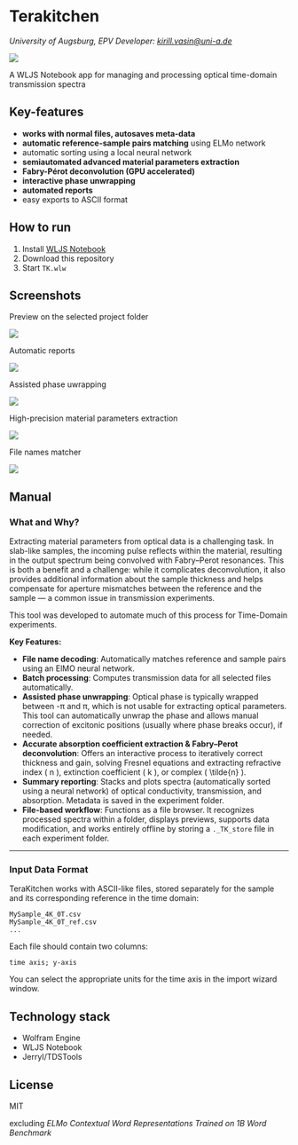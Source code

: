 # Terakitchen
*University of Augsburg, EPV*
*Developer: kirill.vasin@uni-a.de*

![](./imgs/landing-back.png)

A WLJS Notebook app for managing and processing optical time-domain transmission spectra

## Key-features

- __works with normal files, autosaves meta-data__
- __automatic reference-sample pairs matching__ using ELMo network
- automatic sorting using a local neural network
- __semiautomated advanced material parameters extraction__
- __Fabry-Pérot deconvolution (GPU accelerated)__
- __interactive phase unwrapping__
- __automated reports__
- easy exports to ASCII format

## How to run
1. Install [WLJS Notebook](https://jerryi.github.io/wljs-docs/)
2. Download this repository
3. Start `TK.wlw`

## Screenshots

Preview on the selected project folder

![](./imgs/dark-2.png)

Automatic reports

![](./imgs/summary-1.png)

Assisted phase uwrapping

![](./imgs/phase-2.png)

High-precision material parameters extraction

![](./imgs/material-2.png)

File names matcher

![](./imgs/names-1.png)

## Manual

### What and Why?

Extracting material parameters from optical data is a challenging task. In slab-like samples, the incoming pulse reflects within the material, resulting in the output spectrum being convolved with Fabry–Perot resonances. This is both a benefit and a challenge: while it complicates deconvolution, it also provides additional information about the sample thickness and helps compensate for aperture mismatches between the reference and the sample — a common issue in transmission experiments.

This tool was developed to automate much of this process for Time-Domain experiments.

**Key Features:**

- **File name decoding**: Automatically matches reference and sample pairs using an ElMO neural network.
- **Batch processing**: Computes transmission data for all selected files automatically.
- **Assisted phase unwrapping**: Optical phase is typically wrapped between -π and π, which is not usable for extracting optical parameters. This tool can automatically unwrap the phase and allows manual correction of excitonic positions (usually where phase breaks occur), if needed.
- **Accurate absorption coefficient extraction & Fabry–Perot deconvolution**: Offers an interactive process to iteratively correct thickness and gain, solving Fresnel equations and extracting refractive index \( n \), extinction coefficient \( k \), or complex \( \tilde{n} \).
- **Summary reporting**: Stacks and plots spectra (automatically sorted using a neural network) of optical conductivity, transmission, and absorption. Metadata is saved in the experiment folder.
- **File-based workflow**: Functions as a file browser. It recognizes processed spectra within a folder, displays previews, supports data modification, and works entirely offline by storing a `._TK_store` file in each experiment folder.

---

### Input Data Format

TeraKitchen works with ASCII-like files, stored separately for the sample and its corresponding reference in the time domain:

```
MySample_4K_0T.csv
MySample_4K_0T_ref.csv
...
```

Each file should contain two columns:

```
time axis; y-axis
```

You can select the appropriate units for the time axis in the import wizard window.




## Technology stack

- Wolfram Engine
- WLJS Notebook
- JerryI/TDSTools

## License
MIT

excluding *ELMo Contextual Word Representations Trained on 1B Word Benchmark*  